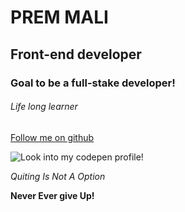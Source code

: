 # PREM MALI

## Front-end developer 

### Goal to be a full-stake developer!

###### Life long learner


[Follow me on github](https://github.com/prem1835)

![Look into my codepen profile!](https://codepen.io/flex_prem)

_Quiting Is Not A Option_

**Never Ever give Up!**

